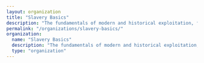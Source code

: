 ```yaml
---
layout: organization
title: "Slavery Basics"
description: "The fundamentals of modern and historical exploitation, forced labor, and the systems that perpetuate them."
permalink: "/organizations/slavery-basics/"
organization:
  name: "Slavery Basics"
  description: "The fundamentals of modern and historical exploitation, forced labor, and the systems that perpetuate them."
  type: "organization"
---
```


